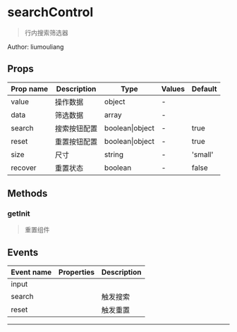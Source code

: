 # searchControl

> 行内搜索筛选器

Author: liumouliang

## Props

| Prop name | Description  | Type            | Values | Default |
| --------- | ------------ | --------------- | ------ | ------- |
| value     | 操作数据     | object          | -      |         |
| data      | 筛选数据     | array           | -      |         |
| search    | 搜索按钮配置 | boolean\|object | -      | true    |
| reset     | 重置按钮配置 | boolean\|object | -      | true    |
| size      | 尺寸         | string          | -      | 'small' |
| recover   | 重置状态     | boolean         | -      | false   |

## Methods

### getInit

> 重置组件

## Events

| Event name | Properties | Description |
| ---------- | ---------- | ----------- |
| input      |            |
| search     |            | 触发搜索    |
| reset      |            | 触发重置    |

---
